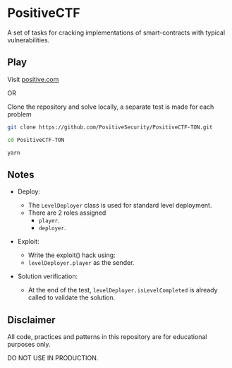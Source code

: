 # PositiveCTF

A set of tasks for cracking implementations of smart-contracts with typical vulnerabilities.

## Play

Visit [positive.com](https://positive.com/ctf)

OR

Clone the repository and solve locally, a separate test is made for each problem

```sh
git clone https://github.com/PositiveSecurity/PositiveCTF-TON.git

cd PositiveCTF-TON

yarn
```

## Notes

- Deploy:

  - The `LevelDeployer` class is used for standard level deployment.
  - There are 2 roles assigned
    - `player`.
    - `deployer`.

- Exploit:

  - Write the exploit() hack using:
  - `levelDeployer.player` as the sender.

- Solution verification:

  - At the end of the test, `levelDeployer.isLevelCompleted` is already called to validate the solution.

## Disclaimer

All code, practices and patterns in this repository are for educational purposes only.

DO NOT USE IN PRODUCTION.
